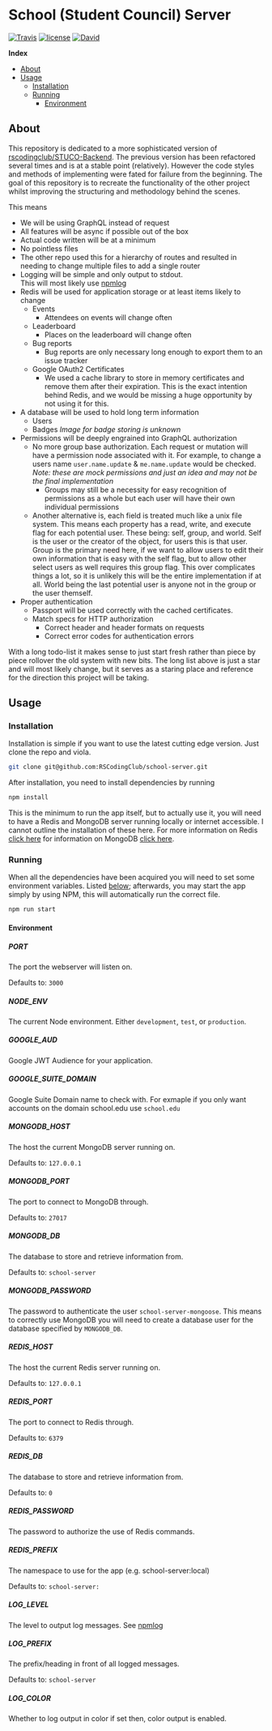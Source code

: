 # School (Student Council) Server
[![Travis](https://img.shields.io/travis/RSCodingClub/school-server.svg?style=flat-square)](https://travis-ci.org/RSCodingClub/school-server) [![license](https://img.shields.io/github/license/RSCodingClub/school-server.svg?style=flat-square)](https://github.com/RSCodingClub/school-server/blob/master/LICENSE) [![David](https://img.shields.io/david/RSCodingClub/school-server.svg?style=flat-square)](https://david-dm.org/RSCodingClub/school-server)

**Index**
- [About](#about)
- [Usage](#usage)
  - [Installation](#installation)
  - [Running](#running)
    - [Environment](#environment)

## About
This repository is dedicated to a more sophisticated version of [rscodingclub/STUCO-Backend](https://rscodingclub/STUCO-Backend).  The previous version has been refactored several times and is at a stable point (relatively).  However the code styles and methods of implementing were fated for failure from the beginning.  The goal of this repository is to recreate the functionality of the other project whilst improving the structuring and methodology behind the scenes.

This means
* We will be using GraphQL instead of request
* All features will be async if possible out of the box
* Actual code written will be at a minimum
* No pointless files
 * The other repo used this for a hierarchy of routes and resulted in needing to change multiple files to add a single router
* Logging will be simple and only output to stdout.  
  This will most likely use [npmlog](https://github.com/npm/npmlog)
* Redis will be used for application storage or at least items likely to change
  * Events
    * Attendees on events will change often
  * Leaderboard
    * Places on the leaderboard will change often
  * Bug reports
    * Bug reports are only necessary long enough to export them to an issue tracker
  * Google OAuth2 Certificates
    * We used a cache library to store in memory certificates and remove them after their expiration.  This is the exact intention behind Redis, and we would be missing a huge opportunity by not using it for this.
* A database will be used to hold long term information
  * Users
  * Badges *Image for badge storing is unknown*
* Permissions will be deeply engrained into GraphQL authorization
  * No more group base authorization.  Each request or mutation will have a permission node associated with it.  For example, to change a users name `user.name.update` & `me.name.update` would be checked.  *Note: these are mock permissions and just an idea and may not be the final implementation*
    * Groups may still be a necessity for easy recognition of permissions as a whole but each user will have their own individual permissions
  * Another alternative is, each field is treated much like a unix file system.  This means each property has a read, write, and execute flag for each potential user.  These being: self, group, and world.  Self is the user or the creator of the object, for users this is that user.  Group is the primary need here, if we want to allow users to edit their own information that is easy with the self flag, but to allow other select users as well requires this group flag.  This over complicates things a lot, so it is unlikely this will be the entire implementation if at all.  World being the last potential user is anyone not in the group or the user themself.
* Proper authentication
  * Passport will be used correctly with the cached certificates.
  * Match specs for HTTP authorization
    * Correct header and header formats on requests
    * Correct error codes for authentication errors

With a long todo-list it makes sense to just start fresh rather than piece by piece rollover the old system with new bits.  The long list above is just a star and will most likely change, but it serves as a staring place and reference for the direction this project will be taking.

## Usage

### Installation
Installation is simple if you want to use the latest cutting edge version.  Just clone the repo and viola.
```bash
git clone git@github.com:RSCodingClub/school-server.git
```
After installation, you need to install dependencies by running
```bash
npm install
```

This is the minimum to run the app itself, but to actually use it, you will need to have a Redis and MongoDB server running locally or internet accessible.  I cannot outline the installation of these here.  For more information on Redis [click here](https://redis.io/) for information on MongoDB [click here](https://www.mongodb.com/).
### Running
When all the dependencies have been acquired you will need to set some environment variables.  Listed [below](#environment); afterwards, you may start the app simply by using NPM, this will automatically run the correct file.
```bash
npm run start
```
#### Environment
##### PORT
The port the webserver will listen on.

Defaults to: `3000`
##### NODE_ENV
The current Node environment.  Either `development`, `test`, or `production`.
##### GOOGLE_AUD
Google JWT Audience for your application.
##### GOOGLE_SUITE_DOMAIN
Google Suite Domain name to check with.  For exmaple if you only want accounts on the domain school.edu use `school.edu`
##### MONGODB_HOST
The host the current MongoDB server running on.

Defaults to: `127.0.0.1`
##### MONGODB_PORT
The port to connect to MongoDB through.

Defaults to: `27017`
##### MONGODB_DB
The database to store and retrieve information from.

Defaults to: `school-server`
##### MONGODB_PASSWORD
The password to authenticate the user `school-server-mongoose`.  This means to correctly use MongoDB you will need to create a database user for the database specified by `MONGODB_DB`.
##### REDIS_HOST
The host the current Redis server running on.

Defaults to: `127.0.0.1`
##### REDIS_PORT
The port to connect to Redis through.

Defaults to: `6379`
##### REDIS_DB
The database to store and retrieve information from.

Defaults to: `0`
##### REDIS_PASSWORD
The password to authorize the use of Redis commands.
##### REDIS_PREFIX
The namespace to use for the app (e.g. school-server:local)

Defaults to: `school-server:`
##### LOG_LEVEL
The level to output log messages.  See [npmlog](https://github.com/npm/npmlog#loglevelprefix-message-)
##### LOG_PREFIX
The prefix/heading in front of all logged messages.

Defaults to: `school-server`
##### LOG_COLOR
Whether to log output in color if set then, color output is enabled.
